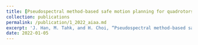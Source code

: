 ```yaml
---
title: [Pseudospectral method-based safe motion planning for quadrotors in a cluttered environment](https://arc.aiaa.org/doi/abs/10.2514/6.2022-2545)
collection: publications
permalink: /publication/1_2022_aiaa.md
excerpt: 'J. Han, M. Tahk, and H. Choi, “Pseudospectral method-based safe motion planning for quadrotors in a cluttered environment” AIAA Science and Technology Forum (Scitech), 2022.'
date: 2022-01-05
---
```

